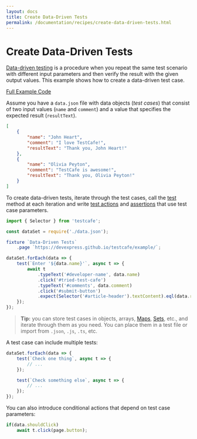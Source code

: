 ```yaml
---
layout: docs
title: Create Data-Driven Tests
permalink: /documentation/recipes/create-data-driven-tests.html
---
```

# Create Data-Driven Tests

[Data-driven testing](https://en.wikipedia.org/wiki/Data-driven_testing) is a procedure when you repeat the same test scenario with different input parameters and then verify the result with the given output values. This example shows how to create a data-driven test case.

[Full Example Code](https://github.com/DevExpress/testcafe-examples/tree/master/examples/create-data-driven-tests)

Assume you have a `data.json` file with data objects (*test cases*) that consist of two input values (`name` and `comment`) and a value that specifies the expected result (`resultText`).

```json
[
    {
        "name": "John Heart",
        "comment": "I love TestCafe!",
        "resultText": "Thank you, John Heart!"
    },
    {
        "name": "Olivia Peyton",
        "comment": "TestCafe is awesome!",
        "resultText": "Thank you, Olivia Peyton!"
    }
]
```

To create data-driven tests, iterate through the test cases, call the [test](../guides/basic-guides/organize-tests.md#tests) method at each iteration and write [test actions](../guides/basic-guides/interact-with-the-page.md) and [assertions](../guides/basic-guides/assert.md) that use test case parameters.

```js
import { Selector } from 'testcafe';

const dataSet = require('./data.json');

fixture `Data-Driven Tests`
    .page `https://devexpress.github.io/testcafe/example/`;

dataSet.forEach(data => {
    test(`Enter '${data.name}'`, async t => {
        await t
            .typeText('#developer-name', data.name)
            .click('#tried-test-cafe')
            .typeText('#comments', data.comment)
            .click('#submit-button')
            .expect(Selector('#article-header').textContent).eql(data.resultText);
    });
});
```

> **Tip:** you can store test cases in objects, arrays, [Maps](https://developer.mozilla.org/en-US/docs/Web/JavaScript/Reference/Global_Objects/Map), [Sets](https://developer.mozilla.org/en-US/docs/Web/JavaScript/Reference/Global_Objects/Set), etc., and iterate through them as you need. You can place them in a test file or import from `.json`, `.js`, `.ts`, etc.

A test case can include multiple tests:

```js
dataSet.forEach(data => {
    test(`Check one thing`, async t => {
        // ...
    });

    test(`Check something else`, async t => {
        // ...
    });
});
```

You can also introduce conditional actions that depend on test case parameters:

```js
if(data.shouldClick)
    await t.click(page.button);
```
